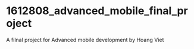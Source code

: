 # 1612808_advanced_mobile_final_project
A filnal project for Advanced mobile development by Hoang Viet
